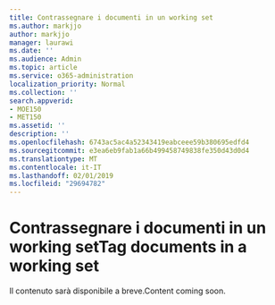 ```yaml
---
title: Contrassegnare i documenti in un working set
ms.author: markjjo
author: markjjo
manager: laurawi
ms.date: ''
ms.audience: Admin
ms.topic: article
ms.service: o365-administration
localization_priority: Normal
ms.collection: ''
search.appverid:
- MOE150
- MET150
ms.assetid: ''
description: ''
ms.openlocfilehash: 6743ac5ac4a52343419eabceee59b380695edfd4
ms.sourcegitcommit: e3ea6eb9fab1a66b499458749838fe350d43d0d4
ms.translationtype: MT
ms.contentlocale: it-IT
ms.lasthandoff: 02/01/2019
ms.locfileid: "29694782"
---
```

# <a name="tag-documents-in-a-working-set"></a><span data-ttu-id="2a55a-102">Contrassegnare i documenti in un working set</span><span class="sxs-lookup"><span data-stu-id="2a55a-102">Tag documents in a working set</span></span>

<span data-ttu-id="2a55a-103">Il contenuto sarà disponibile a breve.</span><span class="sxs-lookup"><span data-stu-id="2a55a-103">Content coming soon.</span></span>